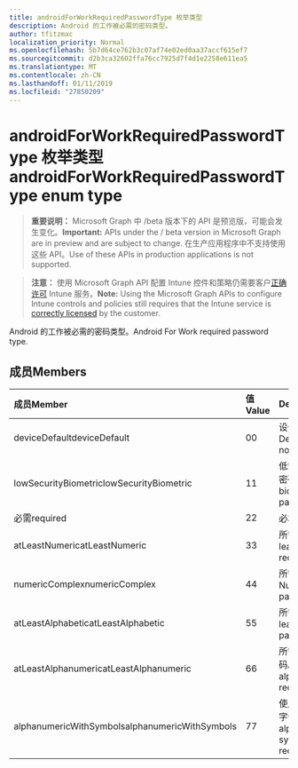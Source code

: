 ```yaml
---
title: androidForWorkRequiredPasswordType 枚举类型
description: Android 的工作被必需的密码类型。
author: tfitzmac
localization_priority: Normal
ms.openlocfilehash: 5b7d64ce762b3c07af74e02ed0aa37accf615ef7
ms.sourcegitcommit: d2b3ca32602ffa76cc7925d7f4d1e2258e611ea5
ms.translationtype: MT
ms.contentlocale: zh-CN
ms.lasthandoff: 01/11/2019
ms.locfileid: "27850209"
---
```

# <a name="androidforworkrequiredpasswordtype-enum-type"></a><span data-ttu-id="0bb61-103">androidForWorkRequiredPasswordType 枚举类型</span><span class="sxs-lookup"><span data-stu-id="0bb61-103">androidForWorkRequiredPasswordType enum type</span></span>

> <span data-ttu-id="0bb61-104">**重要说明：** Microsoft Graph 中 /beta 版本下的 API 是预览版，可能会发生变化。</span><span class="sxs-lookup"><span data-stu-id="0bb61-104">**Important:** APIs under the / beta version in Microsoft Graph are in preview and are subject to change.</span></span> <span data-ttu-id="0bb61-105">在生产应用程序中不支持使用这些 API。</span><span class="sxs-lookup"><span data-stu-id="0bb61-105">Use of these APIs in production applications is not supported.</span></span>

> <span data-ttu-id="0bb61-106">**注意：** 使用 Microsoft Graph API 配置 Intune 控件和策略仍需要客户[正确许可](https://go.microsoft.com/fwlink/?linkid=839381) Intune 服务。</span><span class="sxs-lookup"><span data-stu-id="0bb61-106">**Note:** Using the Microsoft Graph APIs to configure Intune controls and policies still requires that the Intune service is [correctly licensed](https://go.microsoft.com/fwlink/?linkid=839381) by the customer.</span></span>

<span data-ttu-id="0bb61-107">Android 的工作被必需的密码类型。</span><span class="sxs-lookup"><span data-stu-id="0bb61-107">Android For Work required password type.</span></span>
## <a name="members"></a><span data-ttu-id="0bb61-108">成员</span><span class="sxs-lookup"><span data-stu-id="0bb61-108">Members</span></span>
|<span data-ttu-id="0bb61-109">成员</span><span class="sxs-lookup"><span data-stu-id="0bb61-109">Member</span></span>|<span data-ttu-id="0bb61-110">值</span><span class="sxs-lookup"><span data-stu-id="0bb61-110">Value</span></span>|<span data-ttu-id="0bb61-111">Description</span><span class="sxs-lookup"><span data-stu-id="0bb61-111">Description</span></span>|
|:---|:---|:---|
|<span data-ttu-id="0bb61-112">deviceDefault</span><span class="sxs-lookup"><span data-stu-id="0bb61-112">deviceDefault</span></span>|<span data-ttu-id="0bb61-113">0</span><span class="sxs-lookup"><span data-stu-id="0bb61-113">0</span></span>|<span data-ttu-id="0bb61-114">设备默认值，没有用途。</span><span class="sxs-lookup"><span data-stu-id="0bb61-114">Device default value, no intent.</span></span>|
|<span data-ttu-id="0bb61-115">lowSecurityBiometric</span><span class="sxs-lookup"><span data-stu-id="0bb61-115">lowSecurityBiometric</span></span>|<span data-ttu-id="0bb61-116">1</span><span class="sxs-lookup"><span data-stu-id="0bb61-116">1</span></span>|<span data-ttu-id="0bb61-117">低安全性生物基于所需的密码。</span><span class="sxs-lookup"><span data-stu-id="0bb61-117">Low security biometrics based password required.</span></span>|
|<span data-ttu-id="0bb61-118">必需</span><span class="sxs-lookup"><span data-stu-id="0bb61-118">required</span></span>|<span data-ttu-id="0bb61-119">2</span><span class="sxs-lookup"><span data-stu-id="0bb61-119">2</span></span>|<span data-ttu-id="0bb61-120">必填。</span><span class="sxs-lookup"><span data-stu-id="0bb61-120">Required.</span></span>|
|<span data-ttu-id="0bb61-121">atLeastNumeric</span><span class="sxs-lookup"><span data-stu-id="0bb61-121">atLeastNumeric</span></span>|<span data-ttu-id="0bb61-122">3</span><span class="sxs-lookup"><span data-stu-id="0bb61-122">3</span></span>|<span data-ttu-id="0bb61-123">所需的密码至少数值。</span><span class="sxs-lookup"><span data-stu-id="0bb61-123">At least numeric password required.</span></span>|
|<span data-ttu-id="0bb61-124">numericComplex</span><span class="sxs-lookup"><span data-stu-id="0bb61-124">numericComplex</span></span>|<span data-ttu-id="0bb61-125">4</span><span class="sxs-lookup"><span data-stu-id="0bb61-125">4</span></span>|<span data-ttu-id="0bb61-126">所需的数字复杂密码。</span><span class="sxs-lookup"><span data-stu-id="0bb61-126">Numeric complex password required.</span></span>|
|<span data-ttu-id="0bb61-127">atLeastAlphabetic</span><span class="sxs-lookup"><span data-stu-id="0bb61-127">atLeastAlphabetic</span></span>|<span data-ttu-id="0bb61-128">5</span><span class="sxs-lookup"><span data-stu-id="0bb61-128">5</span></span>|<span data-ttu-id="0bb61-129">所需的密码至少字母。</span><span class="sxs-lookup"><span data-stu-id="0bb61-129">At least alphabetic password required.</span></span>|
|<span data-ttu-id="0bb61-130">atLeastAlphanumeric</span><span class="sxs-lookup"><span data-stu-id="0bb61-130">atLeastAlphanumeric</span></span>|<span data-ttu-id="0bb61-131">6</span><span class="sxs-lookup"><span data-stu-id="0bb61-131">6</span></span>|<span data-ttu-id="0bb61-132">所需的至少字母数字密码。</span><span class="sxs-lookup"><span data-stu-id="0bb61-132">At least alphanumeric password required.</span></span>|
|<span data-ttu-id="0bb61-133">alphanumericWithSymbols</span><span class="sxs-lookup"><span data-stu-id="0bb61-133">alphanumericWithSymbols</span></span>|<span data-ttu-id="0bb61-134">7</span><span class="sxs-lookup"><span data-stu-id="0bb61-134">7</span></span>|<span data-ttu-id="0bb61-135">使用所需的符号密码至少字母数字。</span><span class="sxs-lookup"><span data-stu-id="0bb61-135">At least alphanumeric with symbols password required.</span></span>|






